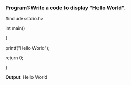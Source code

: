 ### Program1:Write a code to display "Hello World".


#include<stdio.h>

int main()

{

printf("Hello World");

return 0;

}

**Output**: Hello World
